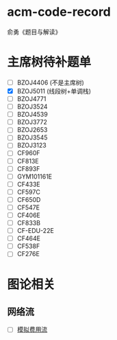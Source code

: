 # acm-code-record
俞勇《题目与解读》

# 主席树待补题单
- [ ] BZOJ4406 (不是主席树)
- [x] BZOJ5011 (线段树+单调栈)
- [ ] BZOJ4771
- [ ] BZOJ3524
- [ ] BZOJ4539
- [ ] BZOJ3772
- [ ] BZOJ2653
- [ ] BZOJ3545
- [ ] BZOJ3123
- [ ] CF960F
- [ ] CF813E
- [ ] CF893F
- [ ] GYM101161E
- [ ] CF433E
- [ ] CF597C
- [ ] CF650D
- [ ] CF547E
- [ ] CF406E
- [ ] CF833B
- [ ] CF-EDU-22E
- [ ] CF464E
- [ ] CF538F
- [ ] CF276E

# 图论相关
## 网络流
- [ ] [模拟费用流](https://www.cnblogs.com/flashhu/p/10597795.html)
